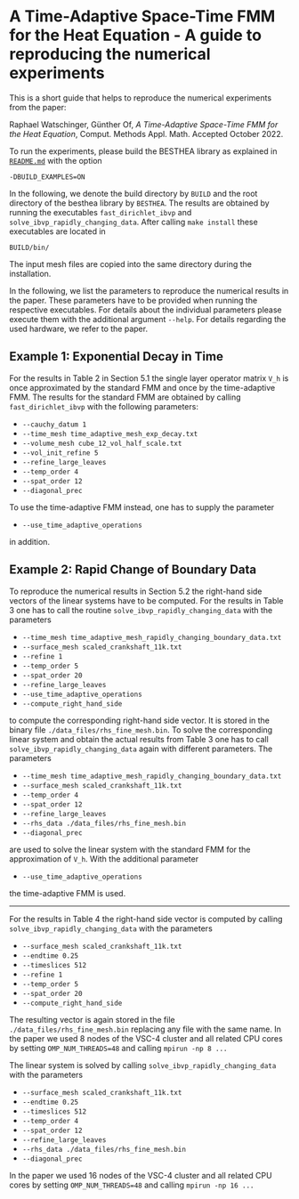 
A Time-Adaptive Space-Time FMM for the Heat Equation - A guide to reproducing the numerical experiments
======================================================================================

This is a short guide that helps to reproduce the numerical experiments from the paper:

Raphael Watschinger, Günther Of, *A Time-Adaptive Space-Time FMM for the Heat Equation*, Comput. Methods Appl. Math. Accepted October 2022.

To run the experiments, please build the BESTHEA library as explained in [`README.md`](../README.md) with the option
```
-DBUILD_EXAMPLES=ON
```
In the following, we denote the build directory by `BUILD` and the root directory of the besthea library by `BESTHEA`. The results are obtained by running the executables `fast_dirichlet_ibvp` and `solve_ibvp_rapidly_changing_data`.
After calling `make install` these executables are located in
```
BUILD/bin/
```
The input mesh files are copied into the same directory during the installation.

In the following, we list the parameters to reproduce the numerical results in the paper. These parameters have to be provided when running the respective executables. For details about the individual parameters please execute them with the additional argument `--help`. For details regarding the used hardware, we refer to the paper.

## Example 1: Exponential Decay in Time

For the results in Table 2 in Section 5.1 the single layer operator matrix `V_h` is once approximated by the standard FMM and once by the time-adaptive FMM. The results for the standard FMM are obtained by calling `fast_dirichlet_ibvp` with the following parameters:

* `--cauchy_datum 1`
* `--time_mesh time_adaptive_mesh_exp_decay.txt`
* `--volume_mesh cube_12_vol_half_scale.txt`
* `--vol_init_refine 5`
* `--refine_large_leaves`
* `--temp_order 4`
* `--spat_order 12`
* `--diagonal_prec`

To use the time-adaptive FMM instead, one has to supply the parameter
* `--use_time_adaptive_operations`

in addition.

## Example 2: Rapid Change of Boundary Data

To reproduce the numerical results in Section 5.2 the right-hand side vectors of the linear systems have to be computed. For the results in Table 3 one has to call the routine `solve_ibvp_rapidly_changing_data` with the parameters

* `--time_mesh time_adaptive_mesh_rapidly_changing_boundary_data.txt`
* `--surface_mesh scaled_crankshaft_11k.txt`
* `--refine 1`
* `--temp_order 5`
* `--spat_order 20`
* `--refine_large_leaves`
* `--use_time_adaptive_operations`
* `--compute_right_hand_side`

to compute the corresponding right-hand side vector. It is stored in the binary file `./data_files/rhs_fine_mesh.bin`. To solve the corresponding linear system and obtain the actual results from Table 3 one has to call `solve_ibvp_rapidly_changing_data` again with different parameters. The parameters

* `--time_mesh time_adaptive_mesh_rapidly_changing_boundary_data.txt`
* `--surface_mesh scaled_crankshaft_11k.txt`
* `--temp_order 4`
* `--spat_order 12`
* `--refine_large_leaves`
* `--rhs_data ./data_files/rhs_fine_mesh.bin`
* `--diagonal_prec`

are used to solve the linear system with the standard FMM for the approximation of `V_h`. With the additional parameter
* `--use_time_adaptive_operations`

the time-adaptive FMM is used.

---

For the results in Table 4 the right-hand side vector is computed by calling `solve_ibvp_rapidly_changing_data` with the parameters

* `--surface_mesh scaled_crankshaft_11k.txt`
* `--endtime 0.25`
* `--timeslices 512`
* `--refine 1`
* `--temp_order 5`
* `--spat_order 20`
* `--compute_right_hand_side`

The resulting vector is again stored in the file `./data_files/rhs_fine_mesh.bin` replacing any file with the same name. In the paper we used 8 nodes of the VSC-4 cluster and all related CPU cores by setting `OMP_NUM_THREADS=48` and calling `mpirun -np 8 ...`

The linear system is solved by calling `solve_ibvp_rapidly_changing_data` with the parameters

* `--surface_mesh scaled_crankshaft_11k.txt`
* `--endtime 0.25`
* `--timeslices 512`
* `--temp_order 4`
* `--spat_order 12`
* `--refine_large_leaves`
* `--rhs_data ./data_files/rhs_fine_mesh.bin`
* `--diagonal_prec`

In the paper we used 16 nodes of the VSC-4 cluster and all related CPU cores by setting `OMP_NUM_THREADS=48` and calling `mpirun -np 16 ...`
